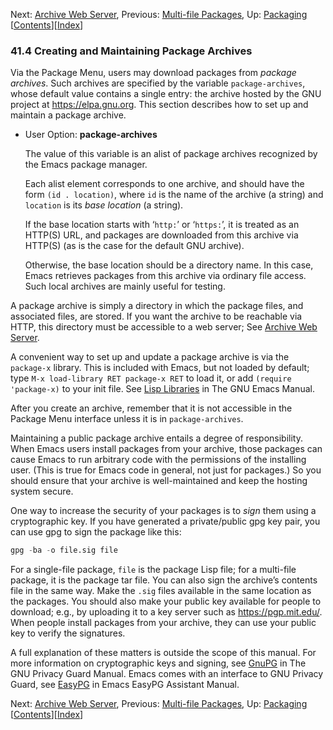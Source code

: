 

Next: [Archive Web Server](Archive-Web-Server.html), Previous: [Multi-file Packages](Multi_002dfile-Packages.html), Up: [Packaging](Packaging.html)   \[[Contents](index.html#SEC_Contents "Table of contents")]\[[Index](Index.html "Index")]

### 41.4 Creating and Maintaining Package Archives

Via the Package Menu, users may download packages from *package archives*. Such archives are specified by the variable `package-archives`, whose default value contains a single entry: the archive hosted by the GNU project at <https://elpa.gnu.org>. This section describes how to set up and maintain a package archive.

*   User Option: **package-archives**

    The value of this variable is an alist of package archives recognized by the Emacs package manager.

    Each alist element corresponds to one archive, and should have the form `(id . location)`, where `id` is the name of the archive (a string) and `location` is its *base location* (a string).

    If the base location starts with ‘`http:`’ or ‘`https:`’, it is treated as an HTTP(S) URL, and packages are downloaded from this archive via HTTP(S) (as is the case for the default GNU archive).

    Otherwise, the base location should be a directory name. In this case, Emacs retrieves packages from this archive via ordinary file access. Such local archives are mainly useful for testing.

A package archive is simply a directory in which the package files, and associated files, are stored. If you want the archive to be reachable via HTTP, this directory must be accessible to a web server; See [Archive Web Server](Archive-Web-Server.html).

A convenient way to set up and update a package archive is via the `package-x` library. This is included with Emacs, but not loaded by default; type `M-x load-library RET package-x RET` to load it, or add `(require 'package-x)` to your init file. See [Lisp Libraries](https://www.gnu.org/software/emacs/manual/html_node/emacs/Lisp-Libraries.html#Lisp-Libraries) in The GNU Emacs Manual.

After you create an archive, remember that it is not accessible in the Package Menu interface unless it is in `package-archives`.

Maintaining a public package archive entails a degree of responsibility. When Emacs users install packages from your archive, those packages can cause Emacs to run arbitrary code with the permissions of the installing user. (This is true for Emacs code in general, not just for packages.) So you should ensure that your archive is well-maintained and keep the hosting system secure.

One way to increase the security of your packages is to *sign* them using a cryptographic key. If you have generated a private/public gpg key pair, you can use gpg to sign the package like this:

```lisp
gpg -ba -o file.sig file
```

For a single-file package, `file` is the package Lisp file; for a multi-file package, it is the package tar file. You can also sign the archive’s contents file in the same way. Make the `.sig` files available in the same location as the packages. You should also make your public key available for people to download; e.g., by uploading it to a key server such as <https://pgp.mit.edu/>. When people install packages from your archive, they can use your public key to verify the signatures.

A full explanation of these matters is outside the scope of this manual. For more information on cryptographic keys and signing, see [GnuPG](https://www.gnupg.org/documentation/manuals/gnupg/index.html#Top) in The GNU Privacy Guard Manual. Emacs comes with an interface to GNU Privacy Guard, see [EasyPG](https://www.gnu.org/software/emacs/manual/html_node/epa/index.html#Top) in Emacs EasyPG Assistant Manual.

Next: [Archive Web Server](Archive-Web-Server.html), Previous: [Multi-file Packages](Multi_002dfile-Packages.html), Up: [Packaging](Packaging.html)   \[[Contents](index.html#SEC_Contents "Table of contents")]\[[Index](Index.html "Index")]
